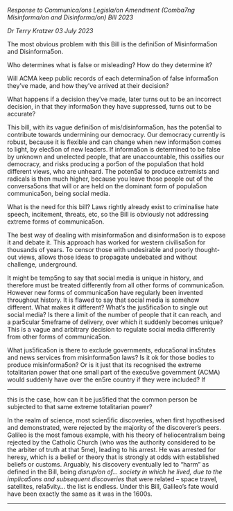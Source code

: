 _Response to Communica/ons Legisla/on Amendment (Comba7ng Misinforma/on and_
_Disinforma/on) Bill 2023_

_Dr Terry Kratzer_
_03 July 2023_

The most obvious problem with this Bill is the defini5on of Misinforma5on and
Disinforma5on.

Who determines what is false or misleading? How do they determine it?

Will ACMA keep public records of each determina5on of false informa5on they’ve made, and
how they’ve arrived at their decision?

What happens if a decision they’ve made, later turns out to be an incorrect decision, in that
they informa5on they have suppressed, turns out to be accurate?

This bill, with its vague defini5on of mis/disinforma5on, has the poten5al to contribute
towards undermining our democracy. Our democracy currently is robust, because it is flexible
and can change when new informa5on comes to light, by elec5on of new leaders. If
informa5on is determined to be false by unknown and unelected people, that are
unaccountable, this ossifies our democracy, and risks producing a por5on of the popula5on
that hold different views, who are unheard. The poten5al to produce extremists and radicals
is then much higher, because you leave those people out of the conversa5ons that will or are
held on the dominant form of popula5on communica5on, being social media.

What is the need for this bill? Laws rightly already exist to criminalise hate speech, incitement,
threats, etc, so the Bill is obviously not addressing extreme forms of communica5on.

The best way of dealing with misinforma5on and disinforma5on is to expose it and debate it.
This approach has worked for western civilisa5on for thousands of years. To censor those with
undesirable and poorly thought-out views, allows those ideas to propagate undebated and
without challenge, underground.

It might be temp5ng to say that social media is unique in history, and therefore must be
treated differently from all other forms of communica5on. However new forms of
communica5on have regularly been invented throughout history. It is flawed to say that social
media is somehow different. What makes it different? What’s the jus5fica5on to single out
social media? Is there a limit of the number of people that it can reach, and a par5cular
5meframe of delivery, over which it suddenly becomes unique? This is a vague and arbitrary
decision to regulate social media differently from other forms of communica5on.

What jus5fica5on is there to exclude governments, educa5onal ins5tutes and news services
from misinforma5on laws? Is it ok for those bodies to produce misinforma5on? Or is it just
that its recognised the extreme totalitarian power that one small part of the execu5ve
government (ACMA) would suddenly have over the en5re country if they were included? If


-----

this is the case, how can it be jus5fied that the common person be subjected to that same
extreme totalitarian power?

In the realm of science, most scien5fic discoveries, when first hypothesised and
demonstrated, were rejected by the majority of the discoverer’s peers. Galileo is the most
famous example, with his theory of heliocentralism being rejected by the Catholic Church
(who was the authority considered to be the arbiter of truth at that 5me), leading to his arrest.
He was arrested for heresy, which is a belief or theory that is strongly at odds with established
beliefs or customs. Arguably, his discovery eventually led to “harm” as defined in the Bill, being
_disrup/on of… society in which he lived, due to the implica5ons and subsequent discoveries_
that were related – space travel, satellites, rela5vity… the list is endless. Under this Bill,
Galileo’s fate would have been exactly the same as it was in the 1600s.


-----

